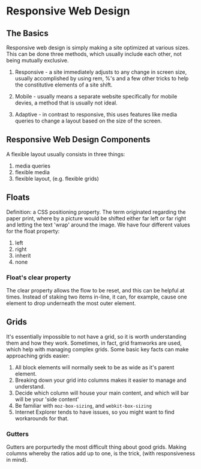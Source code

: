 # Responsive Web Design
## The Basics

Responsive web design is simply making a site optimized at various sizes. This can be done three methods, which usually include each other, not being mutually exclusive. 

1. Responsive - a site immediately adjusts to any change in screen size, usually accomplished by using rem, %'s and a few other tricks to help the constitutive elements of a site shift.

1. Mobile - usually means a separate website specifically for mobile devies, a method that is usually not ideal.

1. Adaptive - in contrast to responsive, this uses features like media queries to change a layout based on the size of the screen. 

## Responsive Web Design Components

A flexible layout usually consists in three things:

1. media queries
1. flexible media
1. flexible layout, (e.g. flexible grids)

## Floats

Definition: a CSS positioning property. The term originated regarding the paper print, where by a picture would be shifted either far left or far right and letting the text 'wrap' around the image. We have four different values for the float property:

1. left
1. right
1. inherit
1. none

### Float's clear property

The clear property allows the flow to be reset, and this can be helpful at times. Instead of staking two items in-line, it can, for example, cause one element to drop underneath the most outer element. 

## Grids
It's essentially impossible to not have a grid, so it is worth understanding them and how they work. Sometimes, in fact, grid framworks are used, which help with managing complex grids. Some basic key facts can make approaching grids easier:

1. All block elements will normally seek to be as wide as it's parent element. 
1. Breaking down your grid into columns makes it easier to manage and understand.
1. Decide which column will house your main content, and which will bar will be your 'side content'
1. Be familiar with `moz-box-sizing`, and `webkit-box-sizing` 
1. Internet Explorer tends to have issues, so you might want to find workarounds for that.

### Gutters

Gutters are porpurtedly the most difficult thing about good grids. Making columns whereby the ratios add up to one, is the trick, (with responsiveness in mind). 

